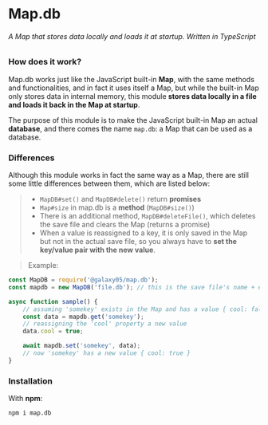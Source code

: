 # Map.db

###### A Map that stores data locally and loads it at startup. Written in TypeScript

### How does it work?
Map.db works just like the JavaScript built-in **Map**, with the same methods and functionalities, and in fact it uses itself a Map, but while the built-in Map only stores data in internal memory, this module **stores data locally in a file and loads it back in the Map at startup**.

The purpose of this module is to make the JavaScript built-in Map an actual **database**, and there comes the name `map.db`: a Map that can be used as a database.

### Differences
Although this module works in fact the same way as a Map, there are still some little differences between them, which are listed below:
> - `MapDB#set()` and `MapDB#delete()` return **promises**
> - `Map#size` in map.db is a **method** (`MapDB#size()`)
> - There is an additional method, `MapDB#deleteFile()`, which deletes the save file and clears the Map (returns a promise)
> - When a value is reassigned to a key, it is only saved in the Map but not in the actual save file, so you always have to **set the key/value pair with the new value**.

> Example:

```js
const MapDB = require('@galaxy05/map.db');
const mapdb = new MapDB('file.db'); // this is the save file's name + extension

async function sample() {
    // assuming 'somekey' exists in the Map and has a value { cool: false }
    const data = mapdb.get('somekey');
    // reassigning the 'cool' property a new value
    data.cool = true;

    await mapdb.set('somekey', data);
    // now 'somekey' has a new value { cool: true }
}
```

### Installation
With **npm**:

`npm i map.db`
